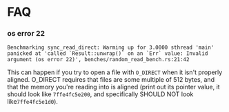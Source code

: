 # FAQ

### os error 22
```
Benchmarking sync_read_direct: Warming up for 3.0000 sthread 'main' panicked at 'called `Result::unwrap()` on an `Err` value: Invalid argument (os error 22)', benches/random_read_bench.rs:21:42
```

This can happen if you try to open a file with `O_DIRECT` when it isn't properly
aligned. O_DIRECT requires that files are some multiple of 512 bytes, and that
the memory you're reading into is aligned (print out its pointer value, it
should look like `7ffe4fc5e200`, and specifically SHOULD NOT look
like`7ffe4fc5e1d0`).
